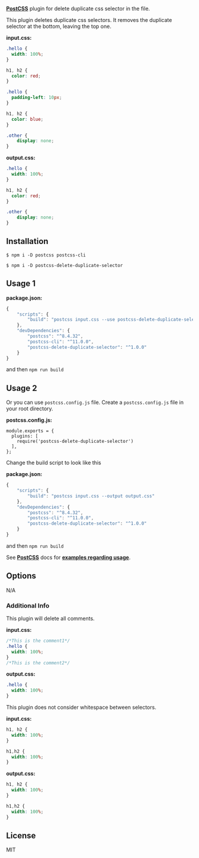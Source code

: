 **[PostCSS](https://github.com/postcss/postcss)** plugin for delete duplicate css selector in the file.

This plugin deletes duplicate css selectors. It removes the duplicate selector at the bottom, leaving the top one.

**input.css:**

```css
.hello {
  width: 100%;
}

h1, h2 {
  color: red;
}

.hello {
  padding-left: 10px;
}

h1, h2 {
  color: blue;
}

.other {
	display: none;
}
```

**output.css:**

```css
.hello {
  width: 100%;
}

h1, h2 {
  color: red;
}

.other {
	display: none;
}
```

## **Installation**

`$ npm i -D postcss postcss-cli`

`$ npm i -D postcss-delete-duplicate-selector`

## **Usage 1**

**package.json:**

```jsx
{
	"scripts": {
		"build": "postcss input.css --use postcss-delete-duplicate-selector --output output.css"
	},
	"devDependencies": {
		"postcss": "^8.4.32",
		"postcss-cli": "^11.0.0",
		"postcss-delete-duplicate-selector": "^1.0.0"
	}
}
```

and then `npm run build`

## **Usage 2**

Or you can use `postcss.config.js` file. Create a `postcss.config.js` file in your root directory.

**postcss.config.js:**

```
module.exports = {
  plugins: [
    require('postcss-delete-duplicate-selector')
  ],
};
```

Change the build script to look like this

**package.json:**

```jsx
{
	"scripts": {
		"build": "postcss input.css --output output.css"
	},
	"devDependencies": {
		"postcss": "^8.4.32",
		"postcss-cli": "^11.0.0",
		"postcss-delete-duplicate-selector": "^1.0.0"
	}
}
```

and then `npm run build`

See **[PostCSS](https://github.com/postcss/postcss)** docs for **[examples regarding usage](https://github.com/postcss/postcss#usage)**.

## **Options**

N/A

### Additional Info

This plugin will delete all comments.

**input.css:**

```css
/*This is the comment1*/
.hello {
  width: 100%;
}
/*This is the comment2*/
```

**output.css:**

```css
.hello {
  width: 100%;
}
```

This plugin does not consider whitespace between selectors.

**input.css:**

```css
h1, h2 {
  width: 100%;
}

h1,h2 {
  width: 100%;
}
```

**output.css:**

```css
h1, h2 {
  width: 100%;
}

h1,h2 {
  width: 100%;
}
```

## **License**

MIT
